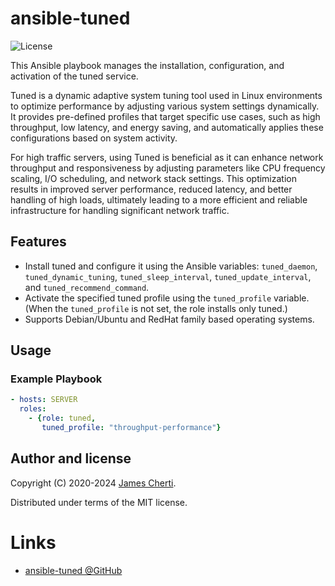 # ansible-tuned
![License](https://img.shields.io/github/license/jamescherti/ansible-tuned)

This Ansible playbook manages the installation, configuration, and activation of the tuned service.

Tuned is a dynamic adaptive system tuning tool used in Linux environments to optimize performance by adjusting various system settings dynamically. It provides pre-defined profiles that target specific use cases, such as high throughput, low latency, and energy saving, and automatically applies these configurations based on system activity.

For high traffic servers, using Tuned is beneficial as it can enhance network throughput and responsiveness by adjusting parameters like CPU frequency scaling, I/O scheduling, and network stack settings. This optimization results in improved server performance, reduced latency, and better handling of high loads, ultimately leading to a more efficient and reliable infrastructure for handling significant network traffic.

## Features

- Install tuned and configure it using the Ansible variables: `tuned_daemon`, `tuned_dynamic_tuning`, `tuned_sleep_interval`, `tuned_update_interval`, and `tuned_recommend_command`.
- Activate the specified tuned profile using the `tuned_profile` variable. (When the `tuned_profile` is not set, the role installs only tuned.)
- Supports Debian/Ubuntu and RedHat family based operating systems.

## Usage

### Example Playbook

```yaml
- hosts: SERVER
  roles:
    - {role: tuned,
       tuned_profile: "throughput-performance"}
```

## Author and license

Copyright (C) 2020-2024 [James Cherti](https://www.jamescherti.com).

Distributed under terms of the MIT license.

# Links

- [ansible-tuned @GitHub](https://github.com/jamescherti/ansible-tuned)
